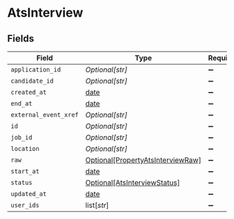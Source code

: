 # AtsInterview


## Fields

| Field                                                                               | Type                                                                                | Required                                                                            | Description                                                                         |
| ----------------------------------------------------------------------------------- | ----------------------------------------------------------------------------------- | ----------------------------------------------------------------------------------- | ----------------------------------------------------------------------------------- |
| `application_id`                                                                    | *Optional[str]*                                                                     | :heavy_minus_sign:                                                                  | N/A                                                                                 |
| `candidate_id`                                                                      | *Optional[str]*                                                                     | :heavy_minus_sign:                                                                  | N/A                                                                                 |
| `created_at`                                                                        | [date](https://docs.python.org/3/library/datetime.html#date-objects)                | :heavy_minus_sign:                                                                  | N/A                                                                                 |
| `end_at`                                                                            | [date](https://docs.python.org/3/library/datetime.html#date-objects)                | :heavy_minus_sign:                                                                  | N/A                                                                                 |
| `external_event_xref`                                                               | *Optional[str]*                                                                     | :heavy_minus_sign:                                                                  | N/A                                                                                 |
| `id`                                                                                | *Optional[str]*                                                                     | :heavy_minus_sign:                                                                  | N/A                                                                                 |
| `job_id`                                                                            | *Optional[str]*                                                                     | :heavy_minus_sign:                                                                  | N/A                                                                                 |
| `location`                                                                          | *Optional[str]*                                                                     | :heavy_minus_sign:                                                                  | N/A                                                                                 |
| `raw`                                                                               | [Optional[PropertyAtsInterviewRaw]](../../models/shared/propertyatsinterviewraw.md) | :heavy_minus_sign:                                                                  | N/A                                                                                 |
| `start_at`                                                                          | [date](https://docs.python.org/3/library/datetime.html#date-objects)                | :heavy_minus_sign:                                                                  | N/A                                                                                 |
| `status`                                                                            | [Optional[AtsInterviewStatus]](../../models/shared/atsinterviewstatus.md)           | :heavy_minus_sign:                                                                  | N/A                                                                                 |
| `updated_at`                                                                        | [date](https://docs.python.org/3/library/datetime.html#date-objects)                | :heavy_minus_sign:                                                                  | N/A                                                                                 |
| `user_ids`                                                                          | list[*str*]                                                                         | :heavy_minus_sign:                                                                  | N/A                                                                                 |